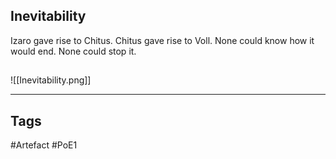 ## Inevitability
Izaro gave rise to Chitus.
Chitus gave rise to Voll.
None could know how it would end.
None could stop it.
##
![[Inevitability.png]]

---
## Tags
#Artefact
#PoE1